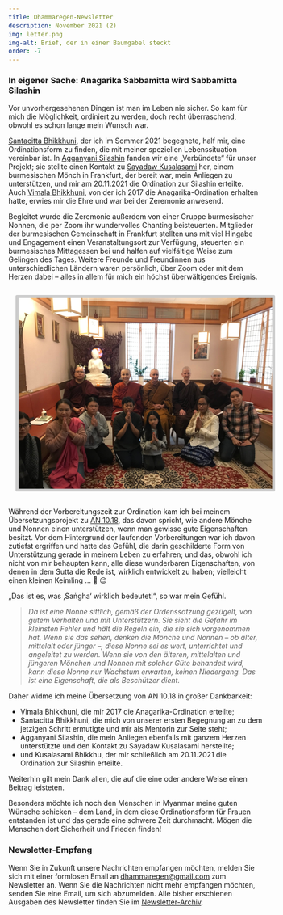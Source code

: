 ```yaml
---
title: Dhammaregen-Newsletter
description: November 2021 (2)
img: letter.png
img-alt: Brief, der in einer Baumgabel steckt
order: -7
---
```


### In eigener Sache: Anagarika Sabbamitta wird Sabbamitta Silashin

Vor unvorhergesehenen Dingen ist man im Leben nie sicher. So kam für mich die Möglichkeit, ordiniert zu werden, doch recht überraschend, obwohl es schon lange mein Wunsch war. 

[Santacitta Bhikkhuni](https://alokavihara.org/deutsch/#ayyasc), der ich im Sommer 2021 begegnete, half mir, eine Ordinationsform zu finden, die mit meiner speziellen Lebenssituation vereinbar ist. In [Agganyani Silashin](https://abhidhamma.de/) fanden wir eine „Verbündete“ für unser Projekt; sie stellte einen Kontakt zu [Sayadaw Kusalasami](https://www.ashinkusala.com/) her, einem burmesischen Mönch in Frankfurt, der bereit war, mein Anliegen zu unterstützen, und mir am 20.11.2021 die Ordination zur Silashin erteilte. Auch [Vimala Bhikkhuni](https://www.samita.be/de/monks-nuns/ayya-vimala/), von der ich 2017 die Anagarika-Ordination erhalten hatte, erwies mir die Ehre und war bei der Zeremonie anwesend.

Begleitet wurde die Zeremonie außerdem von einer Gruppe burmesischer Nonnen, die per Zoom ihr wundervolles Chanting beisteuerten. Mitglieder der burmesischen Gemeinschaft in Frankfurt stellten uns mit viel Hingabe und Engagement einen Veranstaltungsort zur Verfügung, steuerten ein burmesisches Mittagessen bei und halfen auf vielfältige Weise zum Gelingen des Tages. Weitere Freunde und Freundinnen aus unterschiedlichen Ländern waren persönlich, über Zoom oder mit dem Herzen dabei – alles in allem für mich ein höchst überwältigendes Ereignis.

<style>
.my-img {
  margin: 1.0em;
  padding: 0.4em; 
  border-radius: 0.2em; 
  background: #cccccc;"
}
</style>
<p><img src="img/ordination.png" alt="Gruppenfoto der Ordination" class="my-img"></p>

Während der Vorbereitungszeit zur Ordination kam ich bei meinem Übersetzungsprojekt zu [AN 10.18](#/sutta/an10.18/de/sabbamitta), das davon spricht, wie andere Mönche und Nonnen einen unterstützen, wenn man gewisse gute Eigenschaften besitzt. Vor dem Hintergrund der laufenden Vorbereitungen war ich davon zutiefst ergriffen und hatte das Gefühl, die darin geschilderte Form von Unterstützung gerade in meinem Leben zu erfahren; und das, obwohl ich nicht von mir behaupten kann, alle diese wunderbaren Eigenschaften, von denen in dem Sutta die Rede ist, wirklich entwickelt zu haben; vielleicht einen kleinen Keimling … 🌱 😉 

„Das ist es, was ‚Saṅgha‘ wirklich bedeutet!“, so war mein Gefühl.

>*Da ist eine Nonne sittlich, gemäß der Ordenssatzung gezügelt, von gutem Verhalten und mit Unterstützern. Sie sieht die Gefahr im kleinsten Fehler und hält die Regeln ein, die sie sich vorgenommen hat. Wenn sie das sehen, denken die Mönche und Nonnen – ob älter, mittelalt oder jünger –, diese Nonne sei es wert, unterrichtet und angeleitet zu werden. Wenn sie von den älteren, mittelalten und jüngeren Mönchen und Nonnen mit solcher Güte behandelt wird, kann diese Nonne nur Wachstum erwarten, keinen Niedergang. Das ist eine Eigenschaft, die als Beschützer dient.*

Daher widme ich meine Übersetzung von AN 10.18 in großer Dankbarkeit:
- Vimala Bhikkhuni, die mir 2017 die Anagarika-Ordination erteilte;
- Santacitta Bhikkhuni, die mich von unserer ersten Begegnung an zu dem jetzigen Schritt ermutigte und mir als Mentorin zur Seite steht;
- Agganyani Silashin, die mein Anliegen ebenfalls mit ganzem Herzen unterstützte und den Kontakt zu Sayadaw Kusalasami herstellte;
- und Kusalasami Bhikkhu, der mir schließlich am 20.11.2021 die Ordination zur Silashin erteilte.

Weiterhin gilt mein Dank allen, die auf die eine oder andere Weise einen Beitrag leisteten.

Besonders möchte ich noch den Menschen in Myanmar meine guten Wünsche schicken – dem Land, in dem diese Ordinationsform für Frauen entstanden ist und das gerade eine schwere Zeit durchmacht. Mögen die Menschen dort Sicherheit und Frieden finden!

### Newsletter-Empfang

Wenn Sie in Zukunft unsere Nachrichten empfangen möchten, melden Sie sich mit einer formlosen Email an [dhammaregen@gmail.com](mailto:dhammaregen@gmail.com) zum Newsletter an. Wenn Sie die Nachrichten nicht mehr empfangen möchten, senden Sie eine Email, um sich abzumelden. Alle bisher erschienen Ausgaben des Newsletter finden Sie im [Newsletter-Archiv](#/wiki/news/inhalt).
